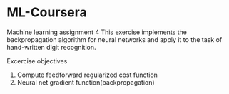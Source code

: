 # ML-Coursera
Machine learning assignment 4
This exercise implements the backpropagation algorithm for neural networks and apply it to the task of hand-written digit recognition.

Excercise objectives
1. Compute feedforward regularized cost function 
2. Neural net gradient function(backpropagation)

